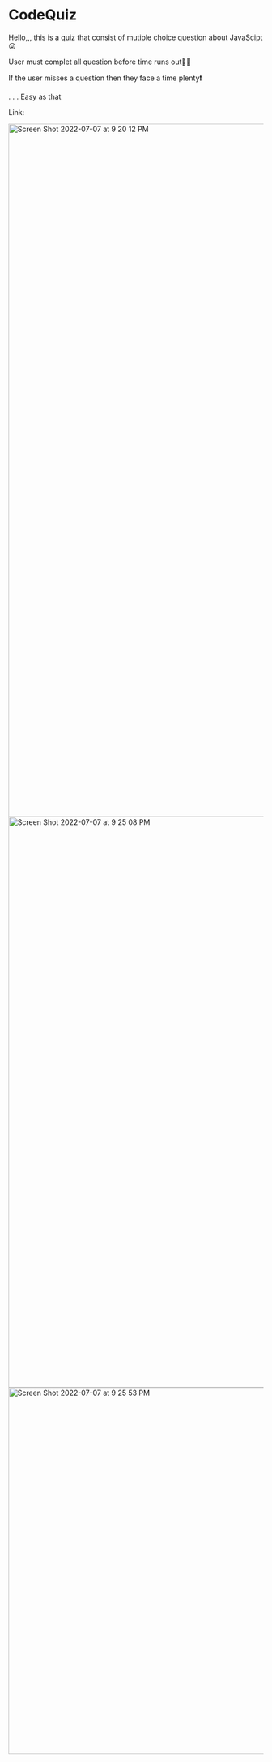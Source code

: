 # CodeQuiz

Hello,,, this is a quiz that consist of mutiple choice question about JavaScipt😝

User must complet all question before time runs out😮‍💨

If the user misses a question then they face a time plenty❗️

. . . Easy as that

Link: 

<img width="1369" alt="Screen Shot 2022-07-07 at 9 20 12 PM" src="https://user-images.githubusercontent.com/87486430/177904233-8a5de820-f611-4ad6-80a1-7debc6e28322.png">

<img width="1127" alt="Screen Shot 2022-07-07 at 9 25 08 PM" src="https://user-images.githubusercontent.com/87486430/177904341-659e851b-ec91-495b-a754-4a9c3234f68e.png">

<img width="724" alt="Screen Shot 2022-07-07 at 9 25 53 PM" src="https://user-images.githubusercontent.com/87486430/177904434-fdb4d293-379d-4576-98b0-61f908d56d25.png">
